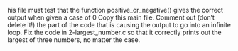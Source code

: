 his file must test that the function positive_or_negative() gives the correct output when given a case of 0
Copy this main file. Comment out (don’t delete it!) the part of the code that is causing the output to go into an infinite loop.
Fix the code in 2-largest_number.c so that it correctly prints out the largest of three numbers, no matter the case.

